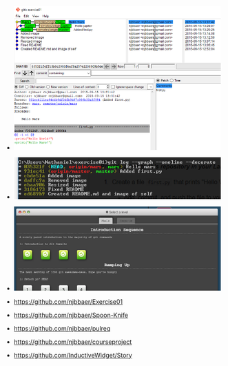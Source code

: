 * ![](Images/Capture2.png?raw=true)

* ![](Images/Capture3.png?raw=true)

* ![](Images/Capture1.png?raw=true)

* https://github.com/njbbaer/Exercise01

* https://github.com/njbbaer/Spoon-Knife

* https://github.com/njbbaer/pulreq

* https://github.com/njbbaer/courseproject

* https://github.com/InductiveWidget/Story


